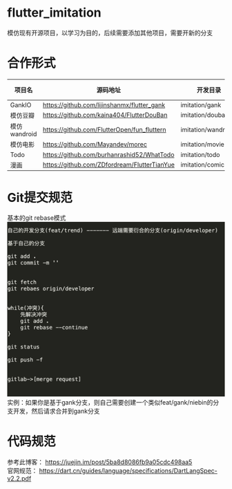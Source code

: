 # flutter_imitation
模仿现有开源项目，以学习为目的，后续需要添加其他项目，需要开新的分支

# 合作形式
|项目名 | 源码地址 | 开发目录 | 所在分支| 分组
| -- | --| --| --| --|
|GankIO|https://github.com/lijinshanmx/flutter_gank |imitation/gank |gank| 1 |
|模仿豆瓣| https://github.com/kaina404/FlutterDouBan|imitation/douban|douban|2  |
|模仿wandroid| https://github.com/FlutterOpen/fun_fluttern|imitation/wandnroid|wandroid|3|
|模仿电影| https://github.com/Mayandev/morec|imitation/movie |movie|4 |
|Todo| https://github.com/burhanrashid52/WhatTodo|imitation/todo|todo| 5| 
|漫画|https://github.com/ZDfordream/FlutterTianYue|imitation/comic|comic| 6|
# Git提交规范
基本的git rebase模式
![git 请求规范](./doc/git_commit.png)
实例：如果你是基于gank分支，则自己需要创建一个类似feat/gank/niebin的分支开发，然后请求合并到gank分支
# 代码规范
参考此博客： https://juejin.im/post/5ba8d8086fb9a05cdc498aa5   
官网规范： https://dart.cn/guides/language/specifications/DartLangSpec-v2.2.pdf
